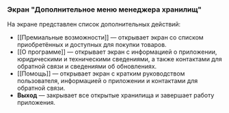 ### Экран "Дополнительное меню менеджера хранилищ"

На экране представлен список дополнительных действий:

-   [[Премиальные возможности]] — открывает экран со списком приобретённых и доступных для покупки товаров.
-   [[О программе]] — открывает экран с информацией о приложении, юридическими и техническими сведениями, а также контактами для обратной связи и сведениями об обновлениях.
-   [[Помощь]] — открывает экран с кратким руководством пользователя, информацией о приложении и контактами для обратной связи.
-   **Выход** — закрывает все открытые хранилища и завершает работу приложения.